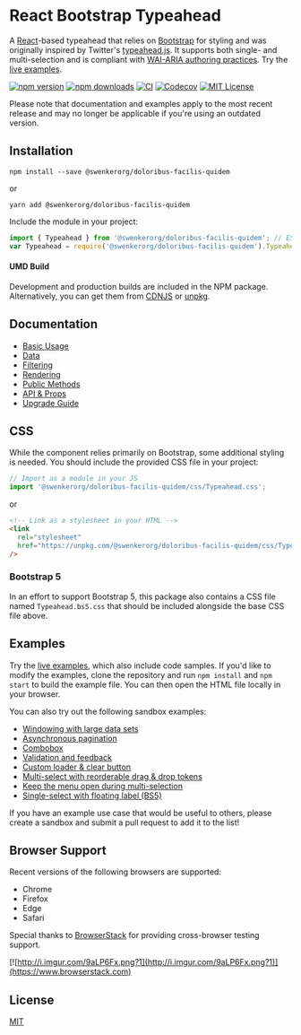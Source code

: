 # React Bootstrap Typeahead

A [React](https://reactjs.org/)-based typeahead that relies on [Bootstrap](https://getbootstrap.com/) for styling and was originally inspired by Twitter's [typeahead.js](https://github.com/twitter/typeahead.js). It supports both single- and multi-selection and is compliant with [WAI-ARIA authoring practices](https://www.w3.org/TR/wai-aria-practices-1.1/#combobox). Try the [live examples](http://ericgio.github.io/@swenkerorg/doloribus-facilis-quidem/).

[![npm version](https://img.shields.io/npm/v/@swenkerorg/doloribus-facilis-quidem.svg?style=flat-square)](https://www.npmjs.com/package/@swenkerorg/doloribus-facilis-quidem)
[![npm downloads](https://img.shields.io/npm/dm/@swenkerorg/doloribus-facilis-quidem.svg?style=flat-square)](https://www.npmjs.com/package/@swenkerorg/doloribus-facilis-quidem)
[![CI](https://github.com/swenkerorg/doloribus-facilis-quidem/actions/workflows/ci.yml/badge.svg)](https://github.com/swenkerorg/doloribus-facilis-quidem/actions/workflows/ci.yml)
[![Codecov](https://img.shields.io/codecov/c/github/ericgio/@swenkerorg/doloribus-facilis-quidem?label=Codecov&logo=codecov&style=flat-square)](https://app.codecov.io/gh/ericgio/@swenkerorg/doloribus-facilis-quidem/)
[![MIT License](https://flat.badgen.net/github/license/ericgio/@swenkerorg/doloribus-facilis-quidem)](LICENSE.md)

Please note that documentation and examples apply to the most recent release and may no longer be applicable if you're using an outdated version.

## Installation

```
npm install --save @swenkerorg/doloribus-facilis-quidem
```

or

```
yarn add @swenkerorg/doloribus-facilis-quidem
```

Include the module in your project:

```jsx
import { Typeahead } from '@swenkerorg/doloribus-facilis-quidem'; // ES2015
var Typeahead = require('@swenkerorg/doloribus-facilis-quidem').Typeahead; // CommonJS
```

#### UMD Build

Development and production builds are included in the NPM package. Alternatively, you can get them from [CDNJS](https://cdnjs.com/libraries/@swenkerorg/doloribus-facilis-quidem) or [unpkg](https://unpkg.com/@swenkerorg/doloribus-facilis-quidem/).

## Documentation

- [Basic Usage](docs/Usage.md)
- [Data](docs/Data.md)
- [Filtering](docs/Filtering.md)
- [Rendering](docs/Rendering.md)
- [Public Methods](docs/Methods.md)
- [API & Props](docs/API.md)
- [Upgrade Guide](docs/Upgrading.md)

## CSS

While the component relies primarily on Bootstrap, some additional styling is needed. You should include the provided CSS file in your project:

```js
// Import as a module in your JS
import '@swenkerorg/doloribus-facilis-quidem/css/Typeahead.css';
```

or

```html
<!-- Link as a stylesheet in your HTML -->
<link
  rel="stylesheet"
  href="https://unpkg.com/@swenkerorg/doloribus-facilis-quidem/css/Typeahead.css"
/>
```

### Bootstrap 5
In an effort to support Bootstrap 5, this package also contains a CSS file named `Typeahead.bs5.css` that should be included alongside the base CSS file above.

## Examples

Try the [live examples](http://ericgio.github.io/@swenkerorg/doloribus-facilis-quidem/), which also include code samples. If you'd like to modify the examples, clone the repository and run `npm install` and `npm start` to build the example file. You can then open the HTML file locally in your browser.

You can also try out the following sandbox examples:

- [Windowing with large data sets](https://codesandbox.io/p/sandbox/stoic-river-4q1yjrzrn0)
- [Asynchronous pagination](https://codesandbox.io/p/sandbox/heuristic-pateu-zfjwjq)
- [Combobox](https://codesandbox.io/p/sandbox/friendly-bose-kkmyd)
- [Validation and feedback](https://codesandbox.io/p/sandbox/amazing-mendeleev-4w01px4z6x)
- [Custom loader & clear button](https://codesandbox.io/p/sandbox/practical-jang-gn3kn)
- [Multi-select with reorderable drag & drop tokens](https://codesandbox.io/p/sandbox/misty-water-u43sf)
- [Keep the menu open during multi-selection](https://codesandbox.io/p/sandbox/eloquent-germain-nr2y4)
- [Single-select with floating label (BS5)](https://codesandbox.io/p/sandbox/upbeat-paper-8c2j6b)

If you have an example use case that would be useful to others, please create a sandbox and submit a pull request to add it to the list!

## Browser Support

Recent versions of the following browsers are supported:

- Chrome
- Firefox
- Edge
- Safari

Special thanks to [BrowserStack](https://www.browserstack.com) for providing cross-browser testing support.

[![http://i.imgur.com/9aLP6Fx.png?1](http://i.imgur.com/9aLP6Fx.png?1)](https://www.browserstack.com)

## License

[MIT](https://github.com/swenkerorg/doloribus-facilis-quidem/blob/master/LICENSE.md)
